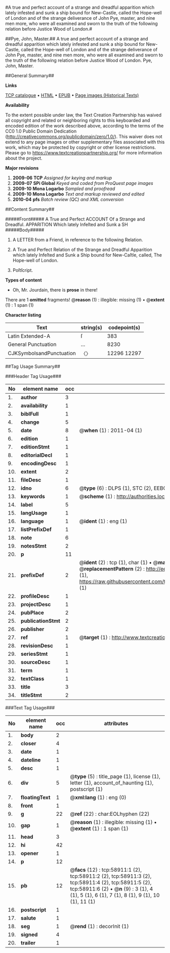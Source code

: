 #A true and perfect account of a strange and dreadful apparition which lately infested and sunk a ship bound for New-Castle, called the Hope-well of London and of the strange deliverance of John Pye, master, and nine men more, who were all examined and sworn to the truth of the following relation before Justice Wood of London.#

##Pye, John, Master.##
A true and perfect account of a strange and dreadful apparition which lately infested and sunk a ship bound for New-Castle, called the Hope-well of London and of the strange deliverance of John Pye, master, and nine men more, who were all examined and sworn to the truth of the following relation before Justice Wood of London.
Pye, John, Master.

##General Summary##

**Links**

[TCP catalogue](http://www.ota.ox.ac.uk/tcp/)  • 
[HTML](http://tei.it.ox.ac.uk/tcp/Texts-HTML/free/A46/A46746.html)  • 
[EPUB](http://tei.it.ox.ac.uk/tcp/Texts-EPUB/free/A46/A46746.epub) • 
[Page images (Historical Texts)](https://historicaltexts.jisc.ac.uk/eebo-12291691e)

**Availability**

To the extent possible under law, the Text Creation Partnership has waived all copyright and related or neighboring rights to this keyboarded and encoded edition of the work described above, according to the terms of the CC0 1.0 Public Domain Dedication (http://creativecommons.org/publicdomain/zero/1.0/). This waiver does not extend to any page images or other supplementary files associated with this work, which may be protected by copyright or other license restrictions. Please go to https://www.textcreationpartnership.org/ for more information about the project.

**Major revisions**

1. __2009-06__ __TCP__ *Assigned for keying and markup*
1. __2009-07__ __SPi Global__ *Keyed and coded from ProQuest page images*
1. __2009-10__ __Mona Logarbo__ *Sampled and proofread*
1. __2009-10__ __Mona Logarbo__ *Text and markup reviewed and edited*
1. __2010-04__ __pfs__ *Batch review (QC) and XML conversion*

##Content Summary##

#####Front#####
A True and Perfect ACCOUNT Of a Strange and Dreadful. APPARITION Which lately Infeſted and Sunk a SH
#####Body#####

1. A LETTER from a Friend, in reference to the following Relation.

1. A True and Perfect Relation of the Strange and Dreadful Apparition which lately Infeſted and Sunk a Ship bound for New-Caſtle, called, The Hope-well of London.

1. Poſtſcript.

**Types of content**

  * Oh, Mr. Jourdain, there is **prose** in there!

There are 1 **omitted** fragments! 
 @__reason__ (1) : illegible: missing (1)  •  @__extent__ (1) : 1 span (1)

**Character listing**


|Text|string(s)|codepoint(s)|
|---|---|---|
|Latin Extended-A|ſ|383|
|General Punctuation|…|8230|
|CJKSymbolsandPunctuation|〈〉|12296 12297|

##Tag Usage Summary##

###Header Tag Usage###

|No|element name|occ|attributes|
|---|---|---|---|
|1.|__author__|3||
|2.|__availability__|1||
|3.|__biblFull__|1||
|4.|__change__|5||
|5.|__date__|8| @__when__ (1) : 2011-04 (1)|
|6.|__edition__|1||
|7.|__editionStmt__|1||
|8.|__editorialDecl__|1||
|9.|__encodingDesc__|1||
|10.|__extent__|2||
|11.|__fileDesc__|1||
|12.|__idno__|6| @__type__ (6) : DLPS (1), STC (2), EEBO-CITATION (1), OCLC (1), VID (1)|
|13.|__keywords__|1| @__scheme__ (1) : http://authorities.loc.gov/ (1)|
|14.|__label__|5||
|15.|__langUsage__|1||
|16.|__language__|1| @__ident__ (1) : eng (1)|
|17.|__listPrefixDef__|1||
|18.|__note__|6||
|19.|__notesStmt__|2||
|20.|__p__|11||
|21.|__prefixDef__|2| @__ident__ (2) : tcp (1), char (1)  •  @__matchPattern__ (2) : ([0-9\-]+):([0-9IVX]+) (1), (.+) (1)  •  @__replacementPattern__ (2) : http://eebo.chadwyck.com/downloadtiff?vid=$1&page=$2 (1), https://raw.githubusercontent.com/textcreationpartnership/Texts/master/tcpchars.xml#$1 (1)|
|22.|__profileDesc__|1||
|23.|__projectDesc__|1||
|24.|__pubPlace__|2||
|25.|__publicationStmt__|2||
|26.|__publisher__|2||
|27.|__ref__|1| @__target__ (1) : http://www.textcreationpartnership.org/docs/. (1)|
|28.|__revisionDesc__|1||
|29.|__seriesStmt__|1||
|30.|__sourceDesc__|1||
|31.|__term__|1||
|32.|__textClass__|1||
|33.|__title__|3||
|34.|__titleStmt__|2||


###Text Tag Usage###

|No|element name|occ|attributes|
|---|---|---|---|
|1.|__body__|2||
|2.|__closer__|4||
|3.|__date__|1||
|4.|__dateline__|1||
|5.|__desc__|1||
|6.|__div__|5| @__type__ (5) : title_page (1), license (1), letter (1), account_of_haunting (1), postscript (1)|
|7.|__floatingText__|1| @__xml:lang__ (1) : eng (0)|
|8.|__front__|1||
|9.|__g__|22| @__ref__ (22) : char:EOLhyphen (22)|
|10.|__gap__|1| @__reason__ (1) : illegible: missing (1)  •  @__extent__ (1) : 1 span (1)|
|11.|__head__|3||
|12.|__hi__|42||
|13.|__opener__|1||
|14.|__p__|12||
|15.|__pb__|12| @__facs__ (12) : tcp:58911:1 (2), tcp:58911:2 (2), tcp:58911:3 (2), tcp:58911:4 (2), tcp:58911:5 (2), tcp:58911:6 (2)  •  @__n__ (9) : 3 (1), 4 (1), 5 (1), 6 (1), 7 (1), 8 (1), 9 (1), 10 (1), 11 (1)|
|16.|__postscript__|1||
|17.|__salute__|1||
|18.|__seg__|1| @__rend__ (1) : decorInit (1)|
|19.|__signed__|4||
|20.|__trailer__|1||
